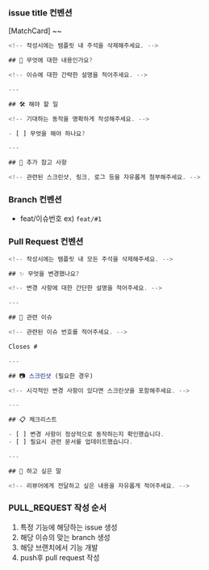 ### issue title 컨벤션

[MatchCard] ~~

```jsx
<!-- 작성시에는 템플릿 내 주석을 삭제해주세요. -->

## 🤔 무엇에 대한 내용인가요?

<!-- 이슈에 대한 간략한 설명을 적어주세요. -->

---

## 🛠️ 해야 할 일

<!-- 기대하는 동작을 명확하게 작성해주세요. -->

- [ ] 무엇을 해야 하나요?

---

## 📎 추가 참고 사항

<!-- 관련된 스크린샷, 링크, 로그 등을 자유롭게 첨부해주세요. -->

```

### Branch 컨벤션

- feat/이슈번호 ex) `feat/#1`

### Pull Request 컨벤션

```jsx
<!-- 작성시에는 템플릿 내 모든 주석을 삭제해주세요. -->

## ✨ 무엇을 변경했나요?

<!-- 변경 사항에 대한 간단한 설명을 적어주세요. -->

---

## 🔗 관련 이슈

<!-- 관련된 이슈 번호를 적어주세요. -->

Closes #

---

## 📷 스크린샷 (필요한 경우)

<!-- 시각적인 변경 사항이 있다면 스크린샷을 포함해주세요. -->

---

## 📋 체크리스트

- [ ] 변경 사항이 정상적으로 동작하는지 확인했습니다.
- [ ] 필요시 관련 문서를 업데이트했습니다.

---

## 💬 하고 싶은 말

<!-- 리뷰어에게 전달하고 싶은 내용을 자유롭게 적어주세요. -->

```

### PULL_REQUEST 작성 순서

1. 특정 기능에 해당하는 issue 생성
2. 해당 이슈의 맞는 branch 생성
3. 해당 브랜치에서 기능 개발
4. push후 pull request 작성

